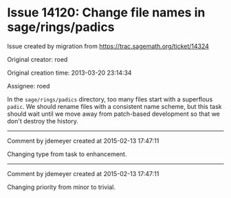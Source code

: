 # Issue 14120: Change file names in sage/rings/padics

Issue created by migration from https://trac.sagemath.org/ticket/14324

Original creator: roed

Original creation time: 2013-03-20 23:14:34

Assignee: roed

In the `sage/rings/padics` directory, too many files start with a superflous `padic`.  We should rename files with a consistent name scheme, but this task should wait until we move away from patch-based development so that we don't destroy the history.


---

Comment by jdemeyer created at 2015-02-13 17:47:11

Changing type from task to enhancement.


---

Comment by jdemeyer created at 2015-02-13 17:47:11

Changing priority from minor to trivial.
